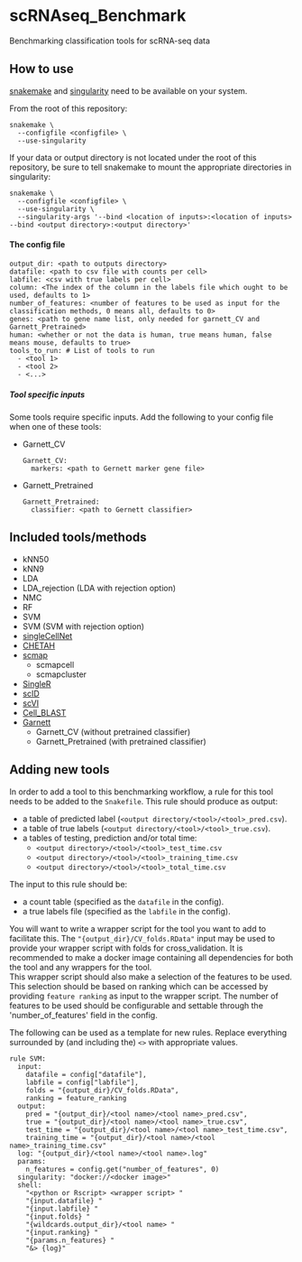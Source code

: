 # scRNAseq_Benchmark
Benchmarking classification tools for scRNA-seq data

## How to use
[snakemake](https://snakemake.readthedocs.io/en/stable/index.html) and
[singularity](https://www.sylabs.io/docs/) need to be available on your system.

From the root of this repository:
```
snakemake \
  --configfile <configfile> \
  --use-singularity
```

If your data or output directory is not located under the root of this
repository, be sure to tell snakemake to mount the appropriate directories
in singularity:
```
snakemake \
  --configfile <configfile> \
  --use-singularity \
  --singularity-args '--bind <location of inputs>:<location of inputs> --bind <output directory>:<output directory>'
```

#### The config file
```YML
output_dir: <path to outputs directory>
datafile: <path to csv file with counts per cell>
labfile: <csv with true labels per cell>
column: <The index of the column in the labels file which ought to be used, defaults to 1>
number_of_features: <number of features to be used as input for the classification methods, 0 means all, defaults to 0>
genes: <path to gene name list, only needed for garnett_CV and Garnett_Pretrained>
human: <whether or not the data is human, true means human, false means mouse, defaults to true>
tools_to_run: # List of tools to run
  - <tool 1>
  - <tool 2>
  - <...>
```

##### Tool specific inputs
Some tools require specific inputs. Add the following to your config file when
one of these tools:
- Garnett_CV
  ```YML
  Garnett_CV:
    markers: <path to Gernett marker gene file>
  ```
- Garnett_Pretrained
  ```YML
  Garnett_Pretrained:
    classifier: <path to Gernett classifier>
  ```

<!-- TODO explain these input files -->

## Included tools/methods
- kNN50
- kNN9
- LDA
- LDA_rejection (LDA with rejection option)
- NMC
- RF
- SVM
- SVM (SVM with rejection option)
- [singleCellNet](https://github.com/pcahan1/singleCellNet)
- [CHETAH](https://github.com/jdekanter/CHETAH)
- [scmap](https://github.com/hemberg-lab/scmap)
  - scmapcell
  - scmapcluster
- [SingleR](https://github.com/dviraran/SingleR)
- [scID](https://github.com/BatadaLab/scID)
- [scVI](https://github.com/YosefLab/scVI)
- [Cell_BLAST](https://github.com/gao-lab/Cell_BLAST)
- [Garnett](https://cole-trapnell-lab.github.io/garnett/)
  - Garnett_CV (without pretrained classifier)
  - Garnett_Pretrained (with pretrained classifier)

## Adding new tools
In order to add a tool to this benchmarking workflow, a rule for this tool
needs to be added to the `Snakefile`. This rule should produce as output:
- a table of predicted label (`<output directory/<tool>/<tool>_pred.csv`).
- a table of true labels (`<output directory/<tool>/<tool>_true.csv`).
- a tables of testing, prediction and/or total time:
  - `<output directory>/<tool>/<tool>_test_time.csv`
  - `<output directory>/<tool>/<tool>_training_time.csv`
  - `<output directory>/<tool>/<tool>_total_time.csv`

The input to this rule should be:
- a count table (specified as the `datafile` in the config).
- a true labels file (specified as the `labfile` in the config).

You will want to write a wrapper script for the tool you want to
add to facilitate this. The `"{output_dir}/CV_folds.RData"` input may be
used to provide your wrapper script with folds for cross_validation.
It is recommended to make a docker image containing all dependencies for both
the tool and any wrappers for the tool.  
This wrapper script should also make a selection of the features to be used.
This selection should be based on ranking which can be accessed by providing
`feature ranking` as input to the wrapper script. The number of features to be
used should be configurable and settable through the 'number_of_features' field
in the config.

The following can be used as a template for new rules. Replace everything
surrounded by (and including the) `<>` with appropriate values.
```
rule SVM:
  input:
    datafile = config["datafile"],
    labfile = config["labfile"],
    folds = "{output_dir}/CV_folds.RData",
    ranking = feature_ranking
  output:
    pred = "{output_dir}/<tool name>/<tool name>_pred.csv",
    true = "{output_dir}/<tool name>/<tool name>_true.csv",
    test_time = "{output_dir}/<tool name>/<tool name>_test_time.csv",
    training_time = "{output_dir}/<tool name>/<tool name>_training_time.csv"
  log: "{output_dir}/<tool name>/<tool name>.log"
  params:
    n_features = config.get("number_of_features", 0)
  singularity: "docker://<docker image>"
  shell:
    "<python or Rscript> <wrapper script> "
    "{input.datafile} "
    "{input.labfile} "
    "{input.folds} "
    "{wildcards.output_dir}/<tool name> "
    "{input.ranking} "
    "{params.n_features} "
    "&> {log}"
```
